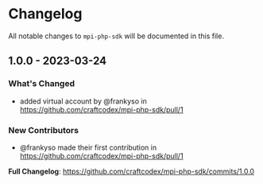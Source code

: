 # Changelog

All notable changes to `mpi-php-sdk` will be documented in this file.

## 1.0.0 - 2023-03-24

### What's Changed

- added virtual account by @frankyso in https://github.com/craftcodex/mpi-php-sdk/pull/1

### New Contributors

- @frankyso made their first contribution in https://github.com/craftcodex/mpi-php-sdk/pull/1

**Full Changelog**: https://github.com/craftcodex/mpi-php-sdk/commits/1.0.0
